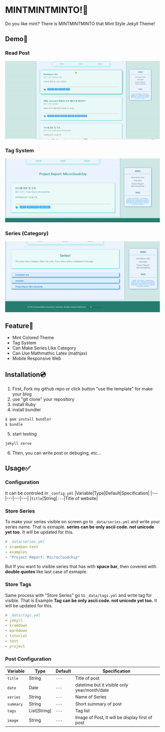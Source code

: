 # MINTMINTMINTO!🍃
Do you like mint? There is MINTMINTMINTO that Mint Style Jekyll Theme!

## Demo🌲
### Read Post
![demo1](readme-asset/demo1.gif)

### Tag System
![demo3](readme-asset/demo3.gif)

### Series (Category)
![demo2](readme-asset/demo2.gif)

## Feature💎
* Mint Colored Theme
* Tag System
* Can Make Series Like Category
* Can Use Mathmathic Latex (mathjax)
* Mobile Responsive Web

## Installation💿
1. First, Fork my github repo or click button "use the template" for make your blog
2. use "git clone" your repository
3. install Ruby
4. install bundler
```bash
$ gem install bundler
$ bundle
```
5. start testing
```bash
jekyll serve
```
6. Then, you can write post or debuging, etc...

## Usage✅
### Configuration
It can be controled in ```_config.yml```
|Variable|Type|Default|Specification|
|---|---|---|---|
|```title```|String|```---```|Title of website|

### Store Series
To make your series visible on screen go to ```_data/series.yml``` and write your series name. That is exmaple. **series can be only ascii code. not unicode yet too.** It will be updated for this.
```yml
# _data/series.yml
- kramdown-test
- examples
- "Project Report: Microcloudchip"
```
But If you want to visible series that has with **space bar**, then covered with **double quotes** like last case of exmaple.
### Store Tags
Same process with "Store Series" go to ```_data/tags.yml``` and write tag for visible. That is Example **Tag can be only ascii code. not unicode yet too.** It will be updated for this.
```yml
# _data/tags.yml
- jekyll
- kramdown
- markdown
- tutorial
- test
- project
```
### Post Configuration
|Variable|Type|Default|Specification|
|---|---|---|---|
|```title```|String|```---```|Title of post|
|```date```|Date|```---```|datetime but it visible only year/month/date |
|```series```|String|```---```|Name of Series|
|```summary```|String|```---```|Short summary of post|
|```tags```|List[String]|```---```|Tag list|
|```image```|String|```---```|Image of Post, It will be display first of post|